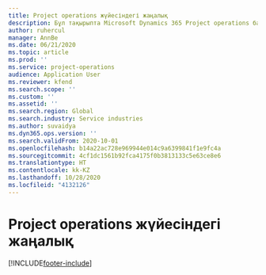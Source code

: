 ```yaml
---
title: Project operations жүйесіндегі жаңалық
description: Бұл тақырыпта Microsoft Dynamics 365 Project operations бағдарламасындағы жаңа мүмкіндіктер мен функционалдық туралы ақпарат беріледі.
author: ruhercul
manager: AnnBe
ms.date: 06/21/2020
ms.topic: article
ms.prod: ''
ms.service: project-operations
audience: Application User
ms.reviewer: kfend
ms.search.scope: ''
ms.custom: ''
ms.assetid: ''
ms.search.region: Global
ms.search.industry: Service industries
ms.author: suvaidya
ms.dyn365.ops.version: ''
ms.search.validFrom: 2020-10-01
ms.openlocfilehash: b14a22ac728e969944e014c9a6399841f1e9fc4a
ms.sourcegitcommit: 4cf1dc1561b92fca4175f0b3813133c5e63ce8e6
ms.translationtype: HT
ms.contentlocale: kk-KZ
ms.lasthandoff: 10/28/2020
ms.locfileid: "4132126"
---
```

# <a name="whats-new-in-project-operations"></a>Project operations жүйесіндегі жаңалық


[!INCLUDE[footer-include](../includes/footer-banner.md)]